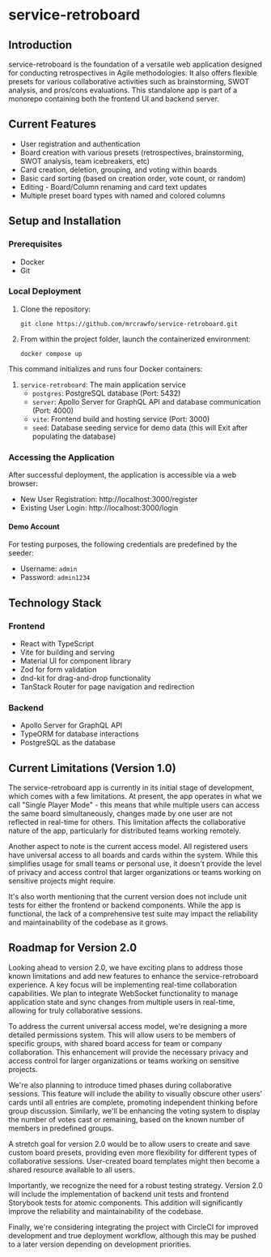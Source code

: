 # service-retroboard

## Introduction
service-retroboard is the foundation of a versatile web application designed for conducting retrospectives in Agile methodologies. It also offers flexible presets for various collaborative activities such as brainstorming, SWOT analysis, and pros/cons evaluations. This standalone app is part of a monorepo containing both the frontend UI and backend server.

## Current Features
- User registration and authentication
- Board creation with various presets (retrospectives, brainstorming, SWOT analysis, team icebreakers, etc)
- Card creation, deletion, grouping, and voting within boards
- Basic card sorting (based on creation order, vote count, or random)
- Editing - Board/Column renaming and card text updates
- Multiple preset board types with named and colored columns

## Setup and Installation

### Prerequisites
- Docker
- Git

### Local Deployment

1. Clone the repository:
   ```
   git clone https://github.com/mrcrawfo/service-retroboard.git
   ```

2. From within the project folder, launch the containerized environment:
   ```
   docker compose up
   ```

This command initializes and runs four Docker containers:

1. `service-retroboard`: The main application service
   - `postgres`: PostgreSQL database (Port: 5432)
   - `server`: Apollo Server for GraphQL API and database communication (Port: 4000)
   - `vite`: Frontend build and hosting service (Port: 3000)
   - `seed`: Database seeding service for demo data (this will Exit after populating the database)

### Accessing the Application

After successful deployment, the application is accessible via a web browser:

- New User Registration: http://localhost:3000/register
- Existing User Login: http://localhost:3000/login

#### Demo Account
For testing purposes, the following credentials are predefined by the seeder:
- Username: `admin`
- Password: `admin1234`

## Technology Stack
### Frontend
- React with TypeScript
- Vite for building and serving
- Material UI for component library
- Zod for form validation
- dnd-kit for drag-and-drop functionality
- TanStack Router for page navigation and redirection

### Backend
- Apollo Server for GraphQL API
- TypeORM for database interactions
- PostgreSQL as the database

## Current Limitations (Version 1.0)
The service-retroboard app is currently in its initial stage of development, which comes with a few limitations. At present, the app operates in what we call "Single Player Mode" - this means that while multiple users can access the same board simultaneously, changes made by one user are not reflected in real-time for others. This limitation affects the collaborative nature of the app, particularly for distributed teams working remotely.

Another aspect to note is the current access model. All registered users have universal access to all boards and cards within the system. While this simplifies usage for small teams or personal use, it doesn't provide the level of privacy and access control that larger organizations or teams working on sensitive projects might require.

It's also worth mentioning that the current version does not include unit tests for either the frontend or backend components. While the app is functional, the lack of a comprehensive test suite may impact the reliability and maintainability of the codebase as it grows.

## Roadmap for Version 2.0
Looking ahead to version 2.0, we have exciting plans to address those known limitations and add new features to enhance the service-retroboard experience. A key focus will be implementing real-time collaboration capabilities. We plan to integrate WebSocket functionality to manage application state and sync changes from multiple users in real-time, allowing for truly collaborative sessions.

To address the current universal access model, we're designing a more detailed permissions system. This will allow users to be members of specific groups, with shared board access for team or company collaboration. This enhancement will provide the necessary privacy and access control for larger organizations or teams working on sensitive projects.

We're also planning to introduce timed phases during collaborative sessions. This feature will include the ability to visually obscure other users' cards until all entries are complete, promoting independent thinking before group discussion. Similarly, we'll be enhancing the voting system to display the number of votes cast or remaining, based on the known number of members in predefined groups.

A stretch goal for version 2.0 would be to allow users to create and save custom board presets, providing even more flexibility for different types of collaborative sessions. User-created board templates might then become a shared resource available to all users.

Importantly, we recognize the need for a robust testing strategy. Version 2.0 will include the implementation of backend unit tests and frontend Storybook tests for atomic components. This addition will significantly improve the reliability and maintainability of the codebase.

Finally, we're considering integrating the project with CircleCI for improved development and true deployment workflow, although this may be pushed to a later version depending on development priorities.
